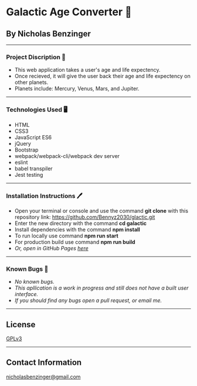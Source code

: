 # Galactic Age Converter 👾

## By Nicholas Benzinger
_____________________________

### Project Discription 📖
  * This web application takes a user's age and life expectency.
  * Once recieved, it will give the user back their age and life expectency on other planets.
  * Planets include: Mercury, Venus, Mars, and Jupiter.
  _____________________________

### Technologies Used 🖥️

* HTML
* CSS3
* JavaScript ES6
* jQuery
* Bootstrap
* webpack/webpack-cli/webpack dev server
* eslint
* babel transpiler
* Jest testing
_______________________________

### Installation Instructions 🖊️

* Open your terminal or console and use the command __git clone__ with this repository link: https://github.com/Bennyz2030/glactic.git
* Enter the new directory with the command __cd galactic__
* Install dependencies with the command __npm install__
* To run locally use command __npm run start__
* For production build use command __npm run build__
* _Or, open in GitHub Pages [here](https://bennyz2030.github.io/galactic/)_
________________________________

### Known Bugs 🐛

* _No known bugs._
* _This apllication is a work in progress and still does not have a built user interface._
* _If you should find any bugs open a pull request, or email me._
__________________________________

## License

[GPLv3](https://www.gnu.org/licenses/gpl-3.0.en.html)
__________________________________

## Contact Information
nicholasbenzinger@gmail.com